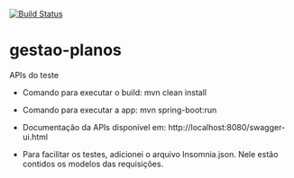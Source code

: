 [![Build Status](https://travis-ci.org/jonasslz115/gestao-planos.svg?branch=master)](https://travis-ci.org/jonasslz115/gestao-planos)

# gestao-planos

APIs do teste

- Comando para executar o build: mvn clean install
- Comando para executar a app: mvn spring-boot:run
- Documentação da APIs disponível em: http://localhost:8080/swagger-ui.html

- Para facilitar os testes, adicionei o arquivo Insomnia.json. Nele estão contidos os modelos das requisições.

